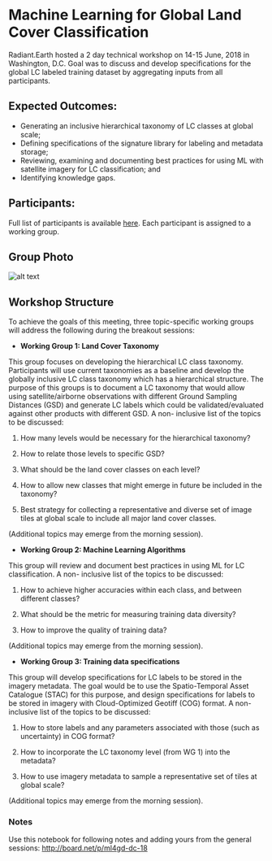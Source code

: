 # Machine Learning for Global Land Cover Classification

Radiant.Earth hosted a 2 day technical workshop on 14-15 June, 2018 in Washington, D.C. Goal was to discuss and develop specifications for the global LC labeled training dataset by aggregating inputs from all participants. 

## Expected Outcomes:
 * Generating an inclusive hierarchical taxonomy of LC classes at global scale;
 * Defining specifications of the signature library for labeling and metadata storage;
 * Reviewing, examining and documenting best practices for using ML with satellite imagery for LC classification; and
 * Identifying knowledge gaps.


## Participants:
Full list of participants is available [here](participants.md). Each participant is assigned to a working group.

## Group Photo
![alt text](GroupPhoto.jpg)

## Workshop Structure

To achieve the goals of this meeting, three topic-specific working groups will address the following during the breakout sessions:

 * **Working Group 1: Land Cover Taxonomy**

This group focuses on developing the hierarchical LC class taxonomy. Participants will use current taxonomies as a baseline and develop the globally inclusive LC class taxonomy which has a hierarchical structure. The purpose of this groups is to document a LC taxonomy that would allow using satellite/airborne observations with different Ground Sampling Distances (GSD) and generate LC labels which could be validated/evaluated against other products with different GSD. A non- inclusive list of the topics to be discussed:

1. How many levels would be necessary for the hierarchical taxonomy? 

2. How to relate those levels to specific GSD?

3. What should be the land cover classes on each level?

4. How to allow new classes that might emerge in future be included in the taxonomy?

5. Best strategy for collecting a representative and diverse set of image tiles at global scale to include all major land cover classes. 

(Additional topics may emerge from the morning session).


* **Working Group 2: Machine Learning Algorithms**

This group will review and document best practices in using ML for LC classification. A non- inclusive list of the topics to be discussed:
	
1. How to achieve higher accuracies within each class, and between different classes?
 	
2. What should be the metric for measuring training data diversity?
 
3. How to improve the quality of training data?

(Additional topics may emerge from the morning session).


* **Working Group 3: Training data specifications**

This group will develop specifications for LC labels to be stored in the imagery metadata. The goal would be to use the Spatio-Temporal Asset Catalogue (STAC) for this purpose, and design specifications for labels to be stored in imagery with Cloud-Optimized Geotiff (COG) format. A non- inclusive list of the topics to be discussed:

1. How to store labels and any parameters associated with those (such as uncertainty) in COG format?

2. How to incorporate the LC taxonomy level (from WG 1) into the metadata? 

3. How to use imagery metadata to sample a representative set of tiles at global scale?

(Additional topics may emerge from the morning session).

### Notes

Use this notebook for following notes and adding yours from the general sessions: http://board.net/p/ml4gd-dc-18

